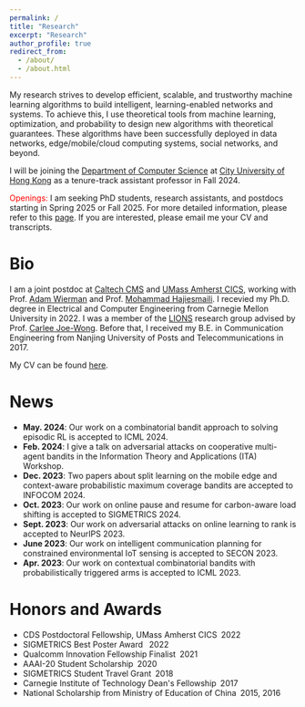 ```yaml
---
permalink: /
title: "Research"
excerpt: "Research"
author_profile: true
redirect_from: 
  - /about/
  - /about.html
---
```

My research strives to develop efficient, scalable, and trustworthy machine learning algorithms to build intelligent, learning-enabled networks and systems. To achieve this, I use theoretical tools from machine learning, optimization, and probability to design new algorithms with theoretical guarantees. These algorithms have been successfully deployed in data networks, edge/mobile/cloud computing systems, social networks, and beyond.

I will be joining the [Department of Computer Science](https://www.cs.cityu.edu.hk) at [City University of Hong Kong](https://www.cityu.edu.hk) as a tenure-track assistant professor in Fall 2024. 

<span style="color: red;">Openings:</span> I am seeking PhD students, research assistants, and postdocs starting in Spring 2025 or Fall 2025. For more detailed information, please refer to this [page](https://jhzuo.github.io/publications/). If you are interested, please email me your CV and transcripts.


Bio
======
I am a joint postdoc at [Caltech CMS](https://www.cms.caltech.edu/) and [UMass Amherst CICS](https://www.cics.umass.edu/), working with Prof. [Adam Wierman](https://adamwierman.com/) and Prof. [Mohammad Hajiesmaili](https://groups.cs.umass.edu/hajiesmaili/). I recevied my Ph.D. degree in Electrical and Computer Engineering from Carnegie Mellon University in 2022. I was a member of the [LIONS](https://research.ece.cmu.edu/lions/index.html) research group advised by Prof. [Carlee Joe-Wong](https://www.andrew.cmu.edu/user/cjoewong/). Before that, I received my B.E. in Communication Engineering from Nanjing University of Posts and Telecommunications in 2017.

My CV can be found [here](https://drive.google.com/file/d/1SYAuP3JsD7LUFYkGSaZVcpL7Za5O7AYH/view?usp=sharing).


News
======
- **May. 2024**: Our work on a combinatorial bandit approach to solving episodic RL is accepted to ICML 2024.
- **Feb. 2024**: I give a talk on adversarial attacks on cooperative multi-agent bandits in the Information Theory and Applications (ITA) Workshop.
- **Dec. 2023**: Two papers about split learning on the mobile edge and context-aware probabilistic maximum coverage bandits are accepted to INFOCOM 2024.
- **Oct. 2023**: Our work on online pause and resume for carbon-aware load shifting is accepted to SIGMETRICS 2024.
- **Sept. 2023**: Our work on adversarial attacks on online learning to rank is accepted to NeurIPS 2023.
- **June 2023**: Our work on intelligent communication planning for constrained environmental IoT sensing is accepted to SECON 2023.
- **Apr. 2023**: Our work on contextual combinatorial bandits with probabilistically triggered arms is accepted to ICML 2023.

Honors and Awards
======
- CDS Postdoctoral Fellowship, UMass Amherst CICS&ensp;2022
- SIGMETRICS Best Poster Award &ensp;2022
- Qualcomm Innovation Fellowship Finalist&ensp;2021
- AAAI-20 Student Scholarship&ensp;2020
- SIGMETRICS Student Travel Grant&ensp;2018
- Carnegie Institute of Technology Dean's Fellowship&ensp;2017
- National Scholarship from Ministry of Education of China&ensp;2015, 2016